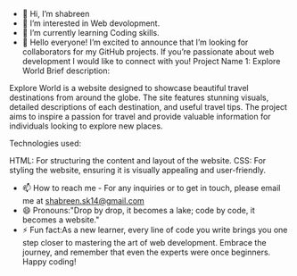 - 👋 Hi, I’m shabreen
- 👀 I’m interested in Web devolopment.
- 🌱 I’m currently learning Coding skills.
- 💞️ Hello everyone! I’m excited to announce that I’m looking for collaborators for my GitHub projects.
           If you’re passionate about  web development I would like to connect with you!
  Project Name 1: Explore World
  Brief description:

 Explore World is a website designed to showcase beautiful travel destinations from around the globe.
 The site features stunning visuals, detailed descriptions of each destination, and useful travel tips.
 The project aims to  inspire a passion for travel and provide valuable information for individuals looking to explore new places.

Technologies used:

HTML: For structuring the content and layout of the website.
CSS: For styling the website, ensuring it is visually appealing and user-friendly.

- 📫 How to reach me - For any inquiries or to get in touch, please email me at shabreen.sk14@gmail.com
- 😄 Pronouns:"Drop by drop, it becomes a lake; code by code, it becomes a website."
- ⚡ Fun fact:As a new learner, every line of code you write brings you one step closer to mastering the art of web development. Embrace the journey, and remember that even the experts were once beginners. Happy coding!

<!---
githubshabreen/githubshabreen is a ✨ special ✨ repository because its `README.md` (this file) appears on your GitHub profile.
You can click the Preview link to take a look at your changes.
--->
